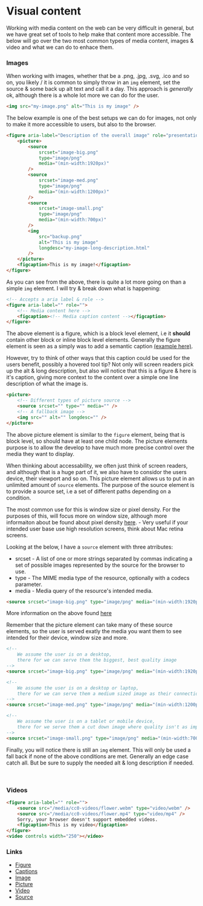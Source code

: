 # Visual content

Working with media content on the web can be very difficult in general, but we have great set of tools to help make that content more accessible. The below will go over the two most common types of media content, images & video and what we can do to enhace them.

### Images

When working with images, whether that be a .png, .jpg, .svg, .ico and so on, you likely / it is common to simply throw in an `img` element, set the source & some back up alt text and call it a day. This approach is _generally_ ok, although there is a whole lot more we can do for the user.

```html
<img src="my-image.png" alt="This is my image" />
```

The below example is one of the best setups we can do for images, not only to make it more accessible to users, but also to the browser.

```html
<figure aria-label="Description of the overall image" role="presentation">
    <picture>
        <source
            srcset="image-big.png"
            type="image/png"
            media="(min-width:1920px)"
        />
        <source
            srcset="image-med.png"
            type="image/png"
            media="(min-width:1200px)"
        />
        <source
            srcset="image-small.png"
            type="image/png"
            media="(min-width:700px)"
        />
        <img
            src="backup.png"
            alt="This is my image"
            longdesc="my-image-long-description.html"
        />
    </picture>
    <figcaption>This is my image!</figcaption>
</figure>
```

As you can see from the above, there is quite a lot more going on than a simple `img` element.
I will try & break down what is happening:

```html
<!-- Accepts a aria label & role -->
<figure aria-label="" role="">
    <!-- Media content here -->
    <figcaption><!-- Media caption content --></figcaption>
</figure>
```

The above element is a figure, which is a block level element, i.e it **should** contain other block or inline block level elements.
Generally the figure element is seen as a simply was to add a semantic caption [(example here)](https://en.wikibooks.org/wiki/LaTeX/Floats,_Figures_and_Captions#/media/File:Latex_caption_example.png).

However, try to think of other ways that this caption could be used for the users benefit, possibly a hovered tool tip?
Not only will screen readers pick up the alt & long description, but also will notice that this is a figure & here is it's caption, giving more context to the content over a simple one line description of what the image is.

```html
<picture>
    <!-- Different types of picture source -->
    <source srcset="" type="" media="" />
    <!-- A fallback image -->
    <img src="" alt="" longdesc="" />
</picture>
```

The above picture element is similar to the `figure` element, being that is block level, so should have at least one child node.
The picture elements purpose is to allow the develop to have much more precise control over the media they want to display.

When thinking about accessability, we often just think of screen readers, and although that is a huge part of it, we also have to considor the users device, their viewport and so on. This picture element allows us to put in an unlimited amount of `source` elements. The purpose of the source element is to provide a source set, i.e a set of different paths depending on a condition.

The most common use for this is window size or pixel density. For the purposes of this, will focus more on window size, although more informaiton about be found about pixel density [here](https://css-tricks.com/snippets/css/retina-display-media-query/). - Very useful if your intended user base use high resolution screens, think about Mac retina screens.

Looking at the below, I have a `source` element with three atrributes:

-   srcset - A list of one or more strings separated by commas indicating a set of possible images represented by the source for the browser to use.
-   type - The MIME media type of the resource, optionally with a codecs parameter.
-   media - Media query of the resource's intended media.

```html
<source srcset="image-big.png" type="image/png" media="(min-width:1920px)" />
```

More information on the above found [here](https://developer.mozilla.org/en-US/docs/Web/HTML/Element/source)

Remember that the picture element can take many of these source elements, so the user is served exatly the media you want them to see intended for their device, window size and more.

```html
<!-- 
    We assume the user is on a desktop,
    there for we can serve them the biggest, best quality image
-->
<source srcset="image-big.png" type="image/png" media="(min-width:1920px)" />

<!-- 
    We assume the user is on a desktop or laptop,
    there for we can serve them a medium sized image as their connection may not be strong
-->
<source srcset="image-med.png" type="image/png" media="(min-width:1200px)" />

<!-- 
    We assume the user is on a tablet or mobile device,
    there for we serve them a cut down image where quality isn't as important
-->
<source srcset="image-small.png" type="image/png" media="(min-width:700px)" />
```

Finally, you will notice there is still an `img` element. This will only be used a fall back if none of the above conditions are met.
Generally an edge case catch all. But be sure to supply the needed alt & long description if needed.

&nbsp;

### Videos

```html
<figure aria-label="" role="">
    <source src="/media/cc0-videos/flower.webm" type="video/webm" />
    <source src="/media/cc0-videos/flower.mp4" type="video/mp4" />
    Sorry, your browser doesn't support embedded videos.
    <figcaption>This is my video</figcaption>
</figure>
<video controls width="250"></video>
```

### Links

-   [Figure](https://developer.mozilla.org/en-US/docs/Web/HTML/Element/figure)
-   [Captions](https://developer.mozilla.org/en-US/docs/Web/HTML/Element/figcaption)
-   [Image](https://developer.mozilla.org/en-US/docs/Learn/HTML/Multimedia_and_embedding/Images_in_HTML)
-   [Picture](https://developer.mozilla.org/en-US/docs/Web/HTML/Element/picture)
-   [Video](https://developer.mozilla.org/en-US/docs/Web/HTML/Element/video)
-   [Source](https://developer.mozilla.org/en-US/docs/Web/HTML/Element/source)
